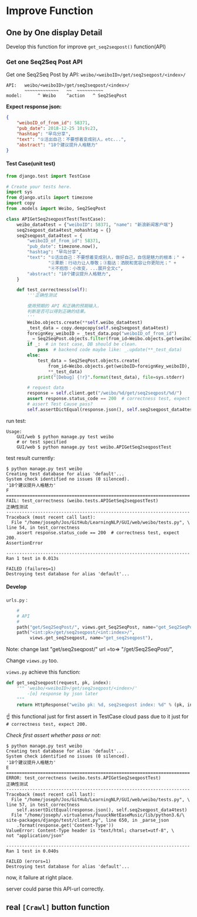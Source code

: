 # Improve Function



## One by One display Detail

Develop this function for improve `get_seq2seqpost()` function(API)

### Get one Seq2Seq Post API

Get one Seq2Seq Post by API: `weibo/<weiboID>/get/seq2seqpost/<index>/`

```
API:   weibo/<weiboID>/get/seq2seqpost/<index>/
       ~~~~~~~~~~~~~   ~~  ~~~~~~~~~~
model:      ^ Weibo    ^action   ^ Seq2SeqPost
```

**Expect response json:**

```json
{
    "weiboID_of_from_id": 58371,
    "pub_date": 2018-12-25 10:9:23,
    "hashtag": "早鸟分享",
    "text": "①活出自己：不要想着变成别人，etc...",
    "abstract": "18个建议提升人格魅力"
}
```



#### Test Case(unit test)

```python
from django.test import TestCase

# Create your tests here.
import sys
from django.utils import timezone
import copy
from .models import Weibo, Seq2SeqPost

class APIGetSeq2seqpostTest(TestCase):
    weibo_data4test = {"weiboID": 58371, "name": "新浪新闻客户端"}
    seq2seqpost_data4test_nohashtag = {}
    seq2seqpost_data4test = {
        "weiboID_of_from_id": 58371,
        "pub_date": timezone.now(),
        "hashtag": "早鸟分享",
        "text": "①活出自己：不要想着变成别人，做好自己，自信是魅力的根本；" +
                "②果断：行动力让人尊敬；③豁达：洒脱和宽容让你更阳光；" +
                "④不抱怨：小改变，...展开全文c",
        "abstract": "18个建议提升人格魅力",
    }

    def test_correctness(self):
        '''正确性测试

        使用预期的 API 和正确的预期输入，
        判断是否可以得到正确的结果。
        '''
        Weibo.objects.create(**self.weibo_data4test)
        _test_data = copy.deepcopy(self.seq2seqpost_data4test)
        foreignKey_weiboID = _test_data.pop("weiboID_of_from_id")
        _ = Seq2SeqPost.objects.filter(from_id=Weibo.objects.get(weiboID=foreignKey_weiboID))
        if _:  # in test case, DB should be clean.
            pass  # backend code maybe like: _.update(**_test_data)
        else:
            test_data = Seq2SeqPost.objects.create(
                from_id=Weibo.objects.get(weiboID=foreignKey_weiboID),
                **_test_data)
            print("[Debug] {!r}".format(test_data), file=sys.stderr)

        # request data
        response = self.client.get("/weibo/%d/get/seq2seqpost/%d/")
        assert response.status_code == 200  # correctness test, expect 200.
        # assert Test Cause pass?
        self.assertDictEqual(response.json(), self.seq2seqpost_data4test)
```

run test:

```shell
Usage:
    GUI/web $ python manage.py test weibo
    # or test specified
    GUI/web $ python manage.py test weibo.APIGetSeq2seqpostTest
```

test result currently:

```shell
$ python manage.py test weibo
Creating test database for alias 'default'...
System check identified no issues (0 silenced).
'18个建议提升人格魅力'
F
======================================================================
FAIL: test_correctness (weibo.tests.APIGetSeq2seqpostTest)
正确性测试
----------------------------------------------------------------------
Traceback (most recent call last):
  File "/home/joseph/Jos/GitHub/LearningNLP/GUI/web/weibo/tests.py", \
line 54, in test_correctness
    assert response.status_code == 200  # correctness test, expect 200.
AssertionError

----------------------------------------------------------------------
Ran 1 test in 0.013s

FAILED (failures=1)
Destroying test database for alias 'default'...

```



#### Develop

`urls.py` :

```python
    #
    # API
    #
    path("get/Seq2SeqPost/", views.get_Seq2SeqPost, name="get_Seq2SeqPost"),
    path("<int:pk>/get/seq2seqpost/<int:index>/",
         views.get_seq2seqpost, name="get_seq2seqpost"),
```

Note: change last "get/seq2seqpost/" url =to=> "/get/Seq2SeqPost/",

Change `views.py` too.



`views.py` achieve this function:

```python
def get_seq2seqpost(request, pk, index):
    """ 'weibo/<weiboID>/get/seq2seqpost/<index>/'
        -[o] response by json later
    """
    return HttpResponse("weibo pk: %d, seq2seqpost index: %d" % (pk, index))

```

:point_up: this functional just for first assert in TestCase cloud pass due to it just for `# correctness test, expect 200.`

*Check first assert whether pass or not:*

```shell
$ python manage.py test weibo
Creating test database for alias 'default'...
System check identified no issues (0 silenced).
'18个建议提升人格魅力'
E
======================================================================
ERROR: test_correctness (weibo.tests.APIGetSeq2seqpostTest)
正确性测试
----------------------------------------------------------------------
Traceback (most recent call last):
  File "/home/joseph/Jos/GitHub/LearningNLP/GUI/web/weibo/tests.py", \
line 57, in test_correctness
    self.assertDictEqual(response.json(), self.seq2seqpost_data4test)
  File "/home/joseph/.virtualenvs/fuuuckNetEaseMusic/lib/python3.6/\
site-packages/django/test/client.py", line 650, in _parse_json
    .format(response.get('Content-Type'))
ValueError: Content-Type header is "text/html; charset=utf-8", \
not "application/json"

----------------------------------------------------------------------
Ran 1 test in 0.040s

FAILED (errors=1)
Destroying test database for alias 'default'...
```

now, it failure at right place.

server could parse this API-url correctly.







## real  `[Crawl]`  button function

